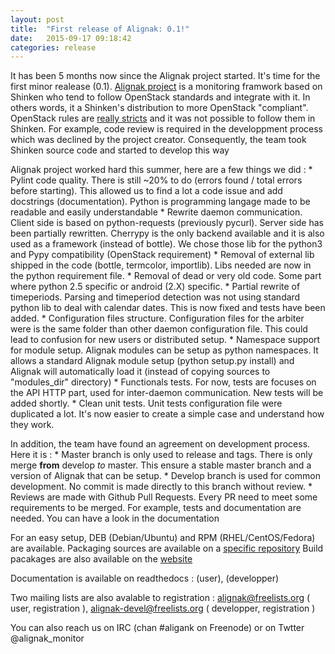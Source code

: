 ```yaml
---
layout: post
title:  "First release of Alignak: 0.1!"
date:   2015-09-17 09:18:42
categories: release
---
```


It has been 5 months now since the Alignak project started. It's time for the first minor realease (0.1). [Alignak project](https://github.com/Alignak-monitoring/alignak) is a monitoring framwork based on Shinken who tend to follow OpenStack standards and integrate with it.
In others words, it a Shinken's distribution to more OpenStack "compliant". OpenStack rules are [really stricts](http://governance.openstack.org/reference/new-projects-requirements.html) and it was not possible to follow them in Shinken. For example,  code review is required in the developpment process which was declined by the project creator.
Consequently, the team took Shinken source code and started to develop this way  

Alignak project worked hard this summer, here are a few things we did : 
    * Pylint code quality. There is still ~20% to do (errors found / total errors before starting). This allowed us to find a lot a code issue and add docstrings (documentation). Python is programming langage made to be readable and easily understandable
    * Rewrite daemon communication. Client side is based on python-requests (previously pycurl). Server side has been partially rewritten. Cherrypy is the only backend available and it is also used as a framework (instead of bottle). We chose those lib for the python3 and Pypy compatibility (OpenStack requirement)
    * Removal of external lib shipped in the code (bottle, termcolor, importlib). Libs needed are now in the python requirement file.
    * Removal of dead or very old code. Some part where python 2.5 specific or android (2.X) specific.
    * Partial rewrite of timeperiods. Parsing and timeperiod detection was not using standard python lib to deal with calendar dates. This is now fixed and tests have been added.
    * Configuration files structure. Configuration files for the arbiter were is the same folder than other daemon configuration file. This could lead to confusion for new users or distributed setup.
    * Namespace support for module setup. Alignak modules can be setup as python namespaces. It allows a standard Alignak module setup (python setup.py install) and Alignak will automatically load it (instead of copying sources to "modules_dir" directory)
    * Functionals tests. For now, tests are focuses on the API HTTP part, used for inter-daemon communication. New tests will be added shortly.
    * Clean unit tests. Unit tests configuration file were duplicated a lot. It's now easier to create a simple case and understand how they work.


In addition, the team have found an agreement on development process. Here it is :
    * Master branch is only used to release and tags. There is only merge __from__ develop  _to_  master. This ensure a stable master branch and a version of Alignak that can be setup.
    * Develop branch is used for common development. No commit is made directly to this branch without review.
    * Reviews are made with Github Pull Requests. Every PR need to meet some requirements to be merged. For example, tests and documentation are needed. You can have a look in the documentation


For an easy setup, DEB (Debian/Ubuntu) and RPM (RHEL/CentOS/Fedora) are available. Packaging sources are available on a [specific repository](https://github.com/Alignak-monitoring/alignak-packaging)
Build pacakages are also available on the [website](http://alignak-monitoring.github.io/)

Documentation is available on readthedocs : [](http://alignak-doc.rtfd.org) (user),  [](http://alignak.rtfd.org) (developper)

Two mailing lists are also avalable to registration : alignak@freelists.org ( user, registration  [](http://www.freelists.org/list/alignak) ), alignak-devel@freelists.org ( developper, registration [](http://www.freelists.org/list/alignak-devel) )

You can also reach us on IRC (chan #aligank on Freenode) or on Twtter @alignak_monitor

